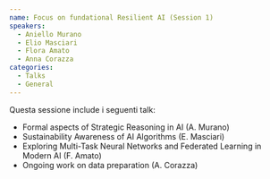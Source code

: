 ```yaml
---
name: Focus on fundational Resilient AI (Session 1)
speakers:
  - Aniello Murano
  - Elio Masciari
  - Flora Amato
  - Anna Corazza
categories:
  - Talks
  - General
---
```


Questa sessione include i seguenti talk:
* Formal aspects of Strategic Reasoning in AI (A. Murano)
* Sustainability Awareness of AI Algorithms (E. Masciari)
* Exploring Multi-Task Neural Networks and Federated Learning in Modern AI (F. Amato)
* Ongoing work on data preparation (A. Corazza)
